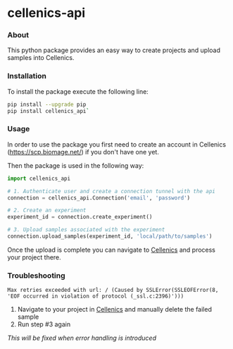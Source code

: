 # cellenics-api

### About
This python package provides an easy way to create projects and upload samples into Cellenics.

### Installation
To install the package execute the following line:
```bash
pip install --upgrade pip
pip install cellenics_api`
``` 
### Usage
In order to use the package you first need to create an account in Cellenics (https://scp.biomage.net/) if you don't have one yet.

Then the package is used in the following way:
```python
import cellenics_api

# 1. Authenticate user and create a connection tunnel with the api
connection = cellenics_api.Connection('email', 'password')

# 2. Create an experiment
experiment_id = connection.create_experiment()

# 3. Upload samples associated with the experiment
connection.upload_samples(experiment_id, 'local/path/to/samples')
```
Once the upload is complete you can navigate to [Cellenics](https://scp.biomage.net/) and process your project there.

### Troubleshooting

`Max retries exceeded with url: / (Caused by SSLError(SSLEOFError(8, 'EOF occurred in violation of protocol (_ssl.c:2396)')))`
1. Navigate to your project in [Cellenics](https://scp.biomage.net/) and manually delete the failed sample
2. Run step #3 again

*This will be fixed when error handling is introduced*